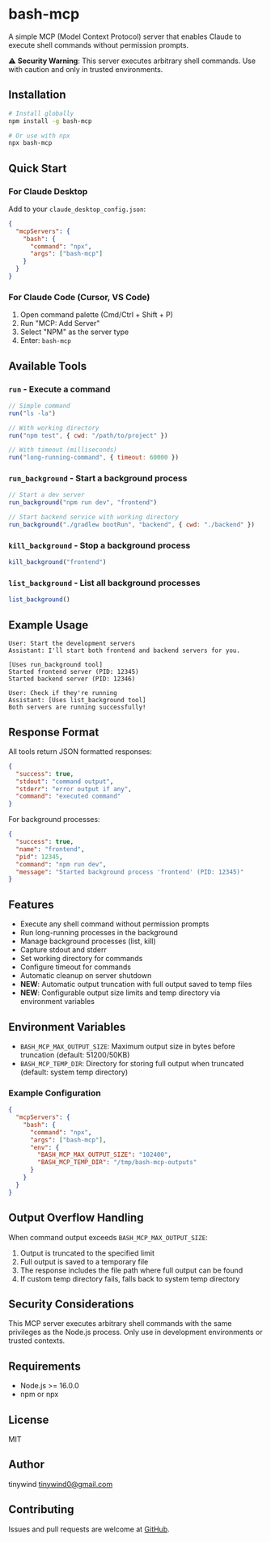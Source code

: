 # bash-mcp

A simple MCP (Model Context Protocol) server that enables Claude to execute shell commands without permission prompts.

⚠️ **Security Warning**: This server executes arbitrary shell commands. Use with caution and only in trusted environments.

## Installation

```bash
# Install globally
npm install -g bash-mcp

# Or use with npx
npx bash-mcp
```

## Quick Start

### For Claude Desktop

Add to your `claude_desktop_config.json`:

```json
{
  "mcpServers": {
    "bash": {
      "command": "npx",
      "args": ["bash-mcp"]
    }
  }
}
```

### For Claude Code (Cursor, VS Code)

1. Open command palette (Cmd/Ctrl + Shift + P)
2. Run "MCP: Add Server"
3. Select "NPM" as the server type
4. Enter: `bash-mcp`

## Available Tools

### `run` - Execute a command
```javascript
// Simple command
run("ls -la")

// With working directory
run("npm test", { cwd: "/path/to/project" })

// With timeout (milliseconds)
run("long-running-command", { timeout: 60000 })
```

### `run_background` - Start a background process
```javascript
// Start a dev server
run_background("npm run dev", "frontend")

// Start backend service with working directory
run_background("./gradlew bootRun", "backend", { cwd: "./backend" })
```

### `kill_background` - Stop a background process
```javascript
kill_background("frontend")
```

### `list_background` - List all background processes
```javascript
list_background()
```

## Example Usage

```
User: Start the development servers
Assistant: I'll start both frontend and backend servers for you.

[Uses run_background tool]
Started frontend server (PID: 12345)
Started backend server (PID: 12346)

User: Check if they're running
Assistant: [Uses list_background tool]
Both servers are running successfully!
```

## Response Format

All tools return JSON formatted responses:

```json
{
  "success": true,
  "stdout": "command output",
  "stderr": "error output if any",
  "command": "executed command"
}
```

For background processes:
```json
{
  "success": true,
  "name": "frontend",
  "pid": 12345,
  "command": "npm run dev",
  "message": "Started background process 'frontend' (PID: 12345)"
}
```

## Features

- Execute any shell command without permission prompts
- Run long-running processes in the background
- Manage background processes (list, kill)
- Capture stdout and stderr
- Set working directory for commands
- Configure timeout for commands
- Automatic cleanup on server shutdown
- **NEW**: Automatic output truncation with full output saved to temp files
- **NEW**: Configurable output size limits and temp directory via environment variables

## Environment Variables

- `BASH_MCP_MAX_OUTPUT_SIZE`: Maximum output size in bytes before truncation (default: 51200/50KB)
- `BASH_MCP_TEMP_DIR`: Directory for storing full output when truncated (default: system temp directory)

### Example Configuration

```json
{
  "mcpServers": {
    "bash": {
      "command": "npx",
      "args": ["bash-mcp"],
      "env": {
        "BASH_MCP_MAX_OUTPUT_SIZE": "102400",
        "BASH_MCP_TEMP_DIR": "/tmp/bash-mcp-outputs"
      }
    }
  }
}
```

## Output Overflow Handling

When command output exceeds `BASH_MCP_MAX_OUTPUT_SIZE`:
1. Output is truncated to the specified limit
2. Full output is saved to a temporary file
3. The response includes the file path where full output can be found
4. If custom temp directory fails, falls back to system temp directory

## Security Considerations

This MCP server executes arbitrary shell commands with the same privileges as the Node.js process. Only use in development environments or trusted contexts.

## Requirements

- Node.js >= 16.0.0
- npm or npx

## License

MIT

## Author

tinywind <tinywind0@gmail.com>

## Contributing

Issues and pull requests are welcome at [GitHub](https://github.com/tinywind/bash-mcp).